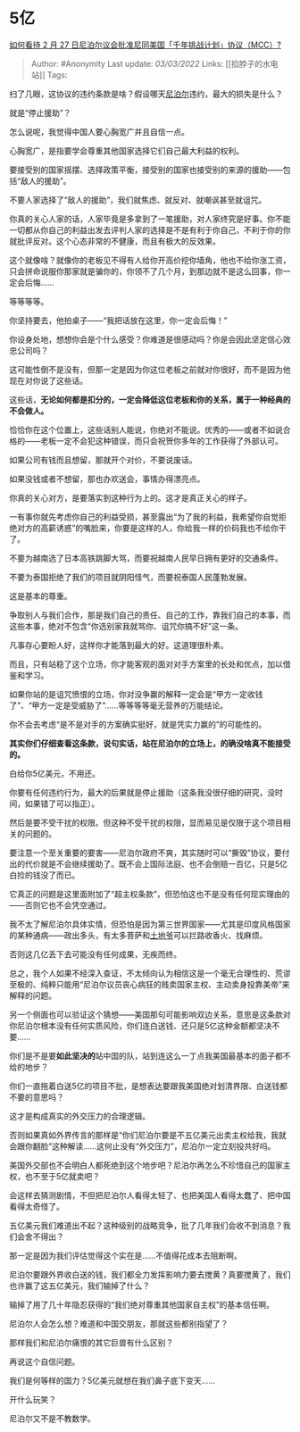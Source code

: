 # 5亿
[如何看待 2 月 27 日尼泊尔议会批准尼同美国「千年挑战计划」协议（MCC）?](https://www.zhihu.com/question/519245079/answer/2369974300)

> Author: #Anonymity 
Last update: *03/03/2022* 
Links: [[掐脖子的水电站]]
Tags: 
  

扫了几眼，这协议的违约条款是啥？假设哪天[尼泊尔](https://www.zhihu.com/search?q=%E5%B0%BC%E6%B3%8A%E5%B0%94&search_source=Entity&hybrid_search_source=Entity&hybrid_search_extra=%7B%22sourceType%22%3A%22answer%22%2C%22sourceId%22%3A2369974300%7D)违约，最大的损失是什么？

就是“停止援助”？

  

怎么说呢，我觉得中国人要心胸宽广并且自信一点。

心胸宽广，是指要学会尊重其他国家选择它们自己最大利益的权利。

要接受别的国家摇摆、选择政策平衡，接受别的国家也接受别的来源的援助——包括“敌人的援助”。

不要人家选择了“敌人的援助”，我们就焦虑、就反对、就嘲讽甚至就诅咒。

你真的关心人家的话，人家毕竟是多拿到了一笔援助，对人家终究是好事。你不能一切都从你自己的利益出发去评判人家的选择是不是有利于你自己，不利于你的你就批评反对。这个心态非常的不健康，而且有极大的反效果。

这个就像啥？就像你的老板见不得有人给你开高价挖你墙角，他也不给你涨工资，只会拼命说服你那家就是骗你的，你领不了几个月，到那边就不是这么回事，你一定会后悔……

等等等等。

你坚持要去，他拍桌子——“我把话放在这里，你一定会后悔！”

你设身处地，想想你会是个什么感受？你难道是很感动吗？你是会因此坚定信心效忠公司吗？

这可能性倒不是没有，但那一定是因为你这位老板之前就对你很好，而不是因为他现在对你说了这些话。

这些话，**无论如何都是扣分的，一定会降低这位老板和你的关系，属于一种经典的不会做人。**

恰恰你在这个位置上，这些话别人能说，你绝对不能说。优秀的——或者不如说合格的——老板一定不会犯这种错误，而只会祝贺你多年的工作获得了外部认可。

如果公司有钱而且想留，那就开个对价，不要说废话。

如果没钱或者不想留，那也办欢送会，事情办得漂亮点。

你真的关心对方，是要落实到这种行为上的。这才是真正关心的样子。

一有事你就先考虑你自己的利益受损，甚至露出“为了我的利益，我希望你自觉拒绝对方的高薪诱惑”的嘴脸来，你要是这样的人，你给我一样的价码我也不给你干了。

不要为越南选了日本高铁跳脚大骂，而要祝越南人民早日拥有更好的交通条件。

不要为泰国拒绝了我们的项目就阴阳怪气，而要祝泰国人民蓬勃发展。

这是基本的尊重。

争取别人与我们合作，那是我们自己的责任、自己的工作，靠我们自己的本事，而这些本事，绝对不包含“你选别家我就骂你、诅咒你搞不好”这一条。

凡事存心要盼人好，这样你才能落到最大的好。这道理很朴素。

  

而且，只有站稳了这个立场，你才能客观的面对对手方案里的长处和优点，加以借鉴和学习。

如果你站的是诅咒愤恨的立场，你对没争赢的解释一定会是“甲方一定收钱了”、“甲方一定是受威胁了”……等等等等毫无营养的万能结论。

你不会去考虑“是不是对手的方案确实挺好，就是凭实力赢的”的可能性的。

  

**其实你们仔细查看这条款，说句实话，站在尼泊尔的立场上，的确没啥真不能接受的。**

白给你5亿美元，不用还。

你要有任何违约行为，最大的后果就是停止援助（这条我没很仔细的研究，没时间，如果错了可以指正）。

然后是要不受干扰的权限。但这种不受干扰的权限，显而易见是仅限于这个项目相关的问题的。

要注意一个至关重要的要害——尼泊尔政府不爽，其实随时可以“撕毁”协议，要付出的代价就是不会继续援助了。既不会上国际法庭、也不会倒赔一百亿，只是5亿白捡的钱没了而已。

它真正的问题是这里面附加了“超主权条款”，但恐怕这也不是没有任何现实理由的——否则它也不会凭空通过。

我不太了解尼泊尔具体实情，但恐怕是因为第三世界国家——尤其是印度风格国家的某种通病——政出多头，有太多菩萨和[土地爷](https://www.zhihu.com/search?q=%E5%9C%9F%E5%9C%B0%E7%88%B7&search_source=Entity&hybrid_search_source=Entity&hybrid_search_extra=%7B%22sourceType%22%3A%22answer%22%2C%22sourceId%22%3A2369974300%7D)可以拦路收香火、找麻烦。

否则这几亿丢下去可能没有任何成果，无疾而终。

总之，我个人如果不经深入查证，不太倾向认为相信这是一个毫无合理性的、荒谬至极的、纯粹只能用“尼泊尔议员丧心病狂的贱卖国家主权、主动卖身投靠美帝”来解释的问题。

另一个侧面也可以验证这个猜想——美国那句可能影响双边关系，意思是这条款对你尼泊尔根本没有任何实质风险，你们连白送钱、还只是5亿这种金额都坚决不要……

你们是不是要**如此坚决的**站中国的队，站到连这么一丁点我美国最基本的面子都不给的地步？

你们一直拖着白送5亿的项目不批，是想表达要跟我美国绝对划清界限、白送钱都不要的意思吗？

这才是构成真实的外交压力的合理逻辑。

否则如果真如外界传言的那样是“你们尼泊尔要是不五亿美元出卖主权给我，我就会跟你翻脸”这种解读……这何止没有“外交压力”，尼泊尔一定立刻投共好吗。

美国外交部也不会明白人都死绝到这个地步吧？尼泊尔再怎么不珍惜自己的国家主权，也不至于5亿就卖吧？

会这样去猜测剧情，不但把尼泊尔人看得太轻了、也把美国人看得太蠢了、把中国看得太奇怪了。

五亿美元我们难道出不起？这种级别的战略竞争，批了几年我们会收不到消息？我们会舍不得出？

那一定是因为我们评估觉得这个实在是……不值得花成本去阻断啊。

尼泊尔要跟外界收白送的钱，我们都全力发挥影响力要去搅黄？真要搅黄了，我们也许赢了这五亿美元，我们输掉了什么？

输掉了用了几十年隐忍获得的“我们绝对尊重其他国家自主权”的基本信任啊。

尼泊尔人会怎么想？难道和中国交朋友，那就这些都别指望了？

那样我们和尼泊尔痛恨的其它巨兽有什么区别？

  

再说这个自信问题。

我们是何等样的国力？5亿美元就想在我们鼻子底下变天……

开什么玩笑？

尼泊尔又不是不教数学。